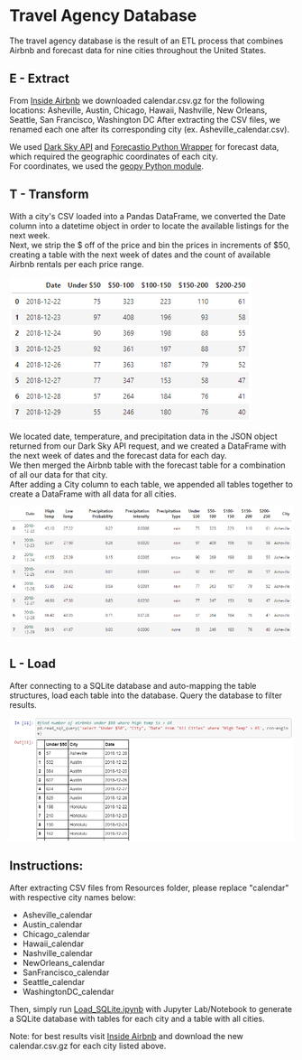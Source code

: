# Travel Agency Database
The travel agency database is the result of an ETL process that combines Airbnb and forecast data for nine cities throughout the United States.  

## E - Extract
From [Inside Airbnb](http://insideairbnb.com/get-the-data.html) we downloaded calendar.csv.gz for the following locations: 
Asheville, Austin, Chicago, Hawaii, Nashville, New Orleans, Seattle, San Francisco, Washington DC
After extracting the CSV files, we renamed each one after its corresponding city (ex. Asheville_calendar.csv).

We used [Dark Sky API](https://darksky.net/dev) and [Forecastio Python Wrapper](https://github.com/ZeevG/python-forecast.io) for forecast data, which required the geographic coordinates of each city.  
For coordinates, we used the [geopy Python module](https://pypi.org/project/geopy/).  

## T - Transform
With a city's CSV loaded into a Pandas DataFrame, we converted the Date column into a datetime object in order to locate the available listings for the next week.  
Next, we strip the $ off of the price and bin the prices in increments of $50, creating a table with the next week of dates and the count of available Airbnb rentals per each price range.  

![Asheville Airbnb Table](Resources/Asheville_Airbnb.png)

We located date, temperature, and precipitation data in the JSON object returned from our Dark Sky API request, and we created a DataFrame with the next week of dates and the forecast data for each day.  
We then merged the Airbnb table with the forecast table for a combination of all our data for that city.  
After adding a City column to each table, we appended all tables together to create a DataFrame with all data for all cities.

![Asheville Table with Airbnb and Forecast Data](Resources/Asheville.png)

## L - Load
After connecting to a SQLite database and auto-mapping the table structures, load each table into the database. 
Query the database to filter results.

![Example SQL Query](Resources/Query.png)

## Instructions:
After extracting CSV files from Resources folder, please replace "calendar" with respective city names below:
* Asheville_calendar
* Austin_calendar
* Chicago_calendar
* Hawaii_calendar
* Nashville_calendar
* NewOrleans_calendar
* SanFrancisco_calendar
* Seattle_calendar
* WashingtonDC_calendar

Then, simply run [Load_SQLite.ipynb](Load_SQLite.ipynb) with Jupyter Lab/Notebook to generate a SQLite database with tables for each city and a table with all cities.

Note: for best results visit [Inside Airbnb](http://insideairbnb.com/get-the-data.html) and download the new calendar.csv.gz for each city listed above.

